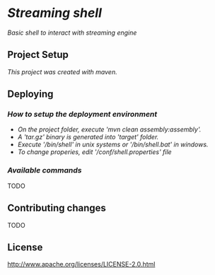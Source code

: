 # _Streaming shell_

_Basic shell to interact with streaming engine_

## Project Setup

_This project was created with maven._ 


## Deploying

### _How to setup the deployment environment_

- _On the project folder, execute 'mvn clean assembly:assembly'._
- _A 'tar.gz' binary is generated into 'target' folder._
- _Execute '/bin/shell' in unix systems or '/bin/shell.bat' in windows._
- _To change properies, edit '/conf/shell.properties' file_

### _Available commands_

TODO

## Contributing changes

TODO

## License

http://www.apache.org/licenses/LICENSE-2.0.html
